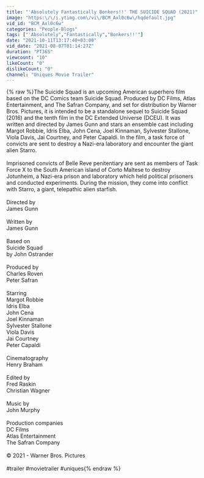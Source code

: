 ```yaml
---
title: "'Absolutely Fantastically Bonkers!!' THE SUICIDE SQUAD (2021)"
image: "https:\/\/i.ytimg.com\/vi\/BCM_Axl0c6w\/hqdefault.jpg"
vid_id: "BCM_Axl0c6w"
categories: "People-Blogs"
tags: ["'Absolutely","Fantastically","Bonkers!!'"]
date: "2021-10-11T13:17:40+03:00"
vid_date: "2021-08-07T01:14:27Z"
duration: "PT36S"
viewcount: "10"
likeCount: "0"
dislikeCount: "0"
channel: "Uniques Movie Trailer"
---
```

{% raw %}The Suicide Squad is an upcoming American superhero film based on the DC Comics team Suicide Squad. Produced by DC Films, Atlas Entertainment, and The Safran Company, and set for distribution by Warner Bros. Pictures, it is intended to be a standalone sequel to Suicide Squad (2016) and the tenth film in the DC Extended Universe (DCEU). It was written and directed by James Gunn and stars an ensemble cast including Margot Robbie, Idris Elba, John Cena, Joel Kinnaman, Sylvester Stallone, Viola Davis, Jai Courtney, and Peter Capaldi. In the film, a task force of convicts are sent to destroy a Nazi-era laboratory and encounter the giant alien Starro.<br /><br />Imprisoned convicts of Belle Reve penitentiary are sent as members of Task Force X to the South American island of Corto Maltese to destroy Jotunheim, a Nazi-era prison and laboratory which held political prisoners and conducted experiments. During the mission, they come into conflict with Starro, a giant, telepathic alien starfish.<br /><br />Directed by<br />James Gunn<br /><br />Written by<br />James Gunn<br /><br />Based on<br />Suicide Squad<br />by John Ostrander<br /><br />Produced by<br />Charles Roven<br />Peter Safran<br /><br />Starring<br />Margot Robbie<br />Idris Elba<br />John Cena<br />Joel Kinnaman<br />Sylvester Stallone<br />Viola Davis<br />Jai Courtney<br />Peter Capaldi<br /><br />Cinematography<br />Henry Braham<br /><br />Edited by<br />Fred Raskin<br />Christian Wagner<br /><br />Music by<br />John Murphy<br /><br />Production companies<br />DC Films<br />Atlas Entertainment<br />The Safran Company<br /><br />© 2021 - Warner Bros. Pictures<br /><br />#trailer #movietrailer #uniques{% endraw %}
